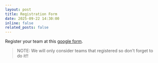 ```yaml
---
layout: post
title: Registration Form
date: 2025-09-22 14:30:00
inline: false
related_posts: false
---
```


Register your team at this [google form](https://docs.google.com/forms/d/e/1FAIpQLSdAgOMmO-GK1K-w5Mn-eZQRJNTn9BQj8mQUj5_V3iZdS2vRkA/viewform?usp=dialog). 

> NOTE: We will only consider teams that registered so don't forget to do it!!
